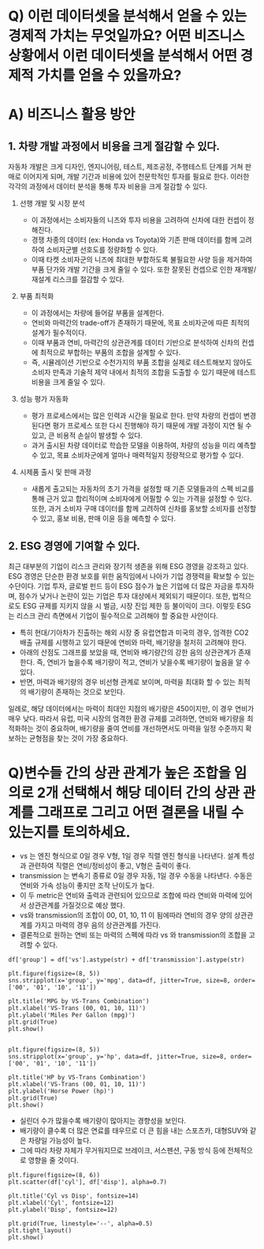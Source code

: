 # Q) 이런 데이터셋을 분석해서 얻을 수 있는 경제적 가치는 무엇일까요? 어떤 비즈니스 상황에서 이런 데이터셋을 분석해서 어떤 경제적 가치를 얻을 수 있을까요?

# A) 비즈니스 활용 방안

## 1. 차량 개발 과정에서 비용을 크게 절감할 수 있다.
자동차 개발은 크게 디자인, 엔지니어링, 테스트, 제조공정, 주행테스트 단계를 거쳐 판매로 이어지게 되며, 개발 기간과 비용에 있어 천문학적인 투자를 필요로 한다. 이러한 각각의 과정에서 데이터 분석을 통해 투자 비용을 크게 절감할 수 있다.


1. 선행 개발 및 시장 분석
   - 이 과정에서는 소비자들의 니즈와 투자 비용을 고려하여 신차에 대한 컨셉이 정해진다.
   - 경쟁 차종의 데이터 (ex: Honda vs Toyota)와 기존 판매 데이터를 함께 고려하여 소비자군별 선호도를 정량화할 수 있다.
   - 이때 타켓 소비자군의 니즈에 최대한 부합하도록 불필요한 사양 등을 제거하여 부품 단가와 개발 기간을 크게 줄일 수 있다. 또한 잘못된 컨셉으로 인한 재개발/재설계 리스크를 절감할 수 있다.
  
2. 부품 최적화
   - 이 과정에서는 차량에 들어갈 부품을 설계한다.
   - 연비와 마력간의 trade-off가 존재하기 때문에, 목표 소비자군에 따른 최적의 설계가 필수적이다.
   - 이때 부품과 연비, 마력간의 상관관계를 데이터 기반으로 분석하여 신차의 컨셉에 최적으로 부합하는 부품의 조합을 설계할 수 있다.
   - 즉, 시뮬레이션 기반으로 수천가지의 부품 조합을 실제로 테스트해보지 않아도 소비자 만족과 기술적 제약 내에서 최적의 조합을 도출할 수 있기 때문에 테스트 비용을 크게 줄일 수 있다.


3. 성능 평가 자동화
   - 평가 프로세스에서는 많은 인력과 시간을 필요로 한다. 만약 차량의 컨셉이 변경된다면 평가 프로세스 또한 다시 진행해야 하기 때문에 개발 과정이 지연 될 수 있고, 큰 비용적 손실이 발생할 수 있다.
   - 과거 출시된 차량 데이터로 학습한 모델을 이용하여, 차량의 성능을 미리 예측할 수 있고, 목표 소비자군에게 얼마나 매력적일지 정량적으로 평가할 수 있다.


4. 시제품 출시 및 판매 과정
   - 새롭게 출고되는 자동차의 초기 가격을 설정할 때 기존 모델들과의 스펙 비교를 통해 근거 있고 합리적이며 소비자에게 어필할 수 있는 가격을 설정할 수 있다. 또한, 과거 소비자 구매 데이터를 함께 고려하여 신차를 홍보할 소비자를 선정할 수 있고, 홍보 비용, 판매 이윤 등을 예측할 수 있다.


## 2. ESG 경영에 기여할 수 있다.
최근 대부분의 기업이 리스크 관리와 장기적 생존을 위해 ESG 경영을 강조하고 있다. ESG 경영은 단순한 환경 보호를 위한 움직임에서 나아가 기업 경쟁력을 확보할 수 있는 수단이다. 기업 투자, 글로벌 펀드 등이 ESG 점수가 높은 기업에 더 많은 자금을 투자하며, 점수가 낮거나 논란이 있는 기업은 투자 대상에서 제외되기 때문이다. 또한, 법적으로도 ESG 규제를 지키지 않을 시 벌금, 시장 진입 제한 등 불이익이 크다. 이렇듯 ESG는 리스크 관리 측면에서 기업이 필수적으로 고려해야 할 중요한 사안이다.


- 특히 현대/기아차가 진출하는 해외 시장 중 유럽연합과 미국의 경우, 엄격한 CO2 배출 규제를 시행하고 있기 때문에 연비와 마력, 배기량을 철저히 고려해야 한다.
- 아래의 산점도 그래프를 보았을 때, 연비와 배기량간의 강한 음의 상관관계가 존재한다. 즉, 연비가 높을수록 배기량이 적고, 연비가 낮을수록 배기량이 높음을 알 수 있다.
- 반면, 마력과 배기량의 경우 비선형 관계로 보이며, 마력을 최대화 할 수 있는 최적의 배기량이 존재하는 것으로 보인다.


일례로, 해당 데이터에서는 마력이 최대인 지점의 배기량은 450이지만, 이 경우 연비가 매우 낮다.
따라서 유럽, 미국 시장의 엄격한 환경 규제를 고려하면, 연비와 배기량을 최적화하는 것이 중요하며, 배기량을 줄여 연비를 개선하면서도 마력을 일정 수준까지 확보하는 균형점을 찾는 것이 가장 중요하다.

# Q)변수들 간의 상관 관계가 높은 조합을 임의로 2개 선택해서 해당 데이터 간의 상관 관계를 그래프로 그리고 어떤 결론을 내릴 수 있는지를 토의하세요.

- vs 는 엔진 형식으로 0일 경우 V형, 1일 경우 직렬 엔진 형식을 나타낸다. 설계 특성과 관련하여 직렬은 연비/정비성이 좋고, V형은 출력이 좋다. 
- transmission 는 변속기 종류로 0일 경우 자동, 1일 경우 수동을 나타낸다. 수동은 연비와 가속 성능이 좋지만 조작 난이도가 높다.
- 이 두 metric은 연비와 출력과 관련되어 있으므로 조합에 따라 연비와 마력에 있어서 상관관계를 가질것으로 예상 했다.
- vs와 transmission의 조합이 00, 01, 10, 11 이 됨에따라 연비의 경우 양의 상관관계를 가지고 마력의 경우 음의 상관관계를 가진다. 
- 결론적으로 원하는 연비 또는 마력의 스펙에 따라 vs 와 transmission의 조합을 고려할 수 있다.

```
df['group'] = df['vs'].astype(str) + df['transmission'].astype(str)

plt.figure(figsize=(8, 5))
sns.stripplot(x='group', y='mpg', data=df, jitter=True, size=8, order=['00', '01', '10', '11'])

plt.title('MPG by VS-Trans Combination')
plt.xlabel('VS-Trans (00, 01, 10, 11)')
plt.ylabel('Miles Per Gallon (mpg)')
plt.grid(True)
plt.show()


plt.figure(figsize=(8, 5))
sns.stripplot(x='group', y='hp', data=df, jitter=True, size=8, order=['00', '01', '10', '11'])

plt.title('HP by VS-Trans Combination')
plt.xlabel('VS-Trans (00, 01, 10, 11)')
plt.ylabel('Horse Power (hp)')
plt.grid(True)
plt.show()
```

- 실린더 수가 많을수록 배기량이 많아지는 경향성을 보인다.
- 배기량이 클수록 더 많은 연료를 태우므로 더 큰 힘을 내는 스포츠카, 대형SUV와 같은 차량일 가능성이 높다.
- 그에 따라 차량 자체가 무거워지므로 브레이크, 서스펜션, 구동 방식 등에 전체적으로 영향을 줄 것이다.

```
plt.figure(figsize=(8, 6))
plt.scatter(df['cyl'], df['disp'], alpha=0.7)

plt.title('Cyl vs Disp', fontsize=14)
plt.xlabel('Cyl', fontsize=12)
plt.ylabel('Disp', fontsize=12)

plt.grid(True, linestyle='--', alpha=0.5)
plt.tight_layout()
plt.show()
```
